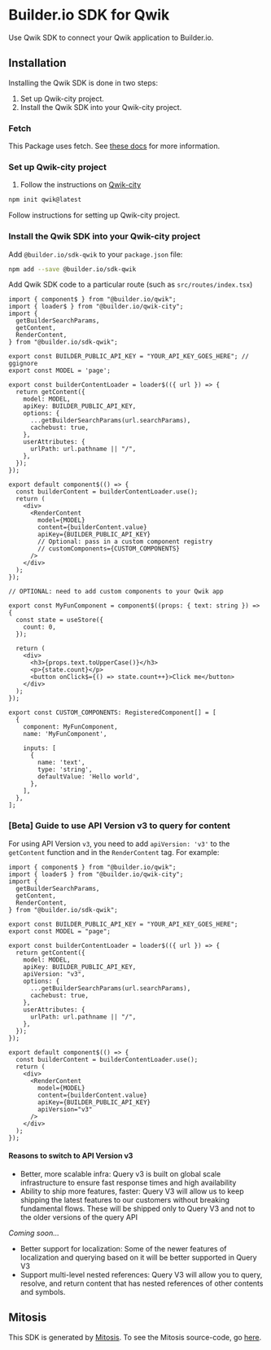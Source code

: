 # Builder.io SDK for Qwik

Use Qwik SDK to connect your Qwik application to Builder.io.

## Installation

Installing the Qwik SDK is done in two steps:

1. Set up Qwik-city project.
2. Install the Qwik SDK into your Qwik-city project.

### Fetch

This Package uses fetch. See [these docs](https://github.com/BuilderIO/this-package-uses-fetch/blob/main/README.md) for more information.

### Set up Qwik-city project

1. Follow the instructions on [Qwik-city](https://qwik.builder.io/qwikcity/overview)

```bash
npm init qwik@latest
```

Follow instructions for setting up Qwik-city project.

### Install the Qwik SDK into your Qwik-city project

Add `@builder.io/sdk-qwik` to your `package.json` file:

```bash
npm add --save @builder.io/sdk-qwik
```

Add Qwik SDK code to a particular route (such as `src/routes/index.tsx`)

```typscript
import { component$ } from "@builder.io/qwik";
import { loader$ } from "@builder.io/qwik-city";
import {
  getBuilderSearchParams,
  getContent,
  RenderContent,
} from "@builder.io/sdk-qwik";

export const BUILDER_PUBLIC_API_KEY = "YOUR_API_KEY_GOES_HERE"; // ggignore
export const MODEL = 'page';

export const builderContentLoader = loader$(({ url }) => {
  return getContent({
    model: MODEL,
    apiKey: BUILDER_PUBLIC_API_KEY,
    options: {
      ...getBuilderSearchParams(url.searchParams),
      cachebust: true,
    },
    userAttributes: {
      urlPath: url.pathname || "/",
    },
  });
});

export default component$(() => {
  const builderContent = builderContentLoader.use();
  return (
    <div>
      <RenderContent
        model={MODEL}
        content={builderContent.value}
        apiKey={BUILDER_PUBLIC_API_KEY}
        // Optional: pass in a custom component registry
        // customComponents={CUSTOM_COMPONENTS}
      />
    </div>
  );
});

// OPTIONAL: need to add custom components to your Qwik app

export const MyFunComponent = component$((props: { text: string }) => {
  const state = useStore({
    count: 0,
  });

  return (
    <div>
      <h3>{props.text.toUpperCase()}</h3>
      <p>{state.count}</p>
      <button onClick$={() => state.count++}>Click me</button>
    </div>
  );
});

export const CUSTOM_COMPONENTS: RegisteredComponent[] = [
  {
    component: MyFunComponent,
    name: 'MyFunComponent',

    inputs: [
      {
        name: 'text',
        type: 'string',
        defaultValue: 'Hello world',
      },
    ],
  },
];

```

### [Beta] Guide to use API Version v3 to query for content

For using API Version `v3`, you need to add `apiVersion: 'v3'` to the `getContent` function and in the `RenderContent` tag. For example:

```typscript
import { component$ } from "@builder.io/qwik";
import { loader$ } from "@builder.io/qwik-city";
import {
  getBuilderSearchParams,
  getContent,
  RenderContent,
} from "@builder.io/sdk-qwik";

export const BUILDER_PUBLIC_API_KEY = "YOUR_API_KEY_GOES_HERE";
export const MODEL = "page";

export const builderContentLoader = loader$(({ url }) => {
  return getContent({
    model: MODEL,
    apiKey: BUILDER_PUBLIC_API_KEY,
    apiVersion: "v3",
    options: {
      ...getBuilderSearchParams(url.searchParams),
      cachebust: true,
    },
    userAttributes: {
      urlPath: url.pathname || "/",
    },
  });
});

export default component$(() => {
  const builderContent = builderContentLoader.use();
  return (
    <div>
      <RenderContent
        model={MODEL}
        content={builderContent.value}
        apiKey={BUILDER_PUBLIC_API_KEY}
        apiVersion="v3"
      />
    </div>
  );
});

```

#### Reasons to switch to API Version v3

- Better, more scalable infra: Query v3 is built on global scale infrastructure to ensure fast response times and high availability
- Ability to ship more features, faster: Query V3 will allow us to keep shipping the latest features to our customers without breaking fundamental flows. These will be shipped only to Query V3 and not to the older versions of the query API

_Coming soon..._

- Better support for localization: Some of the newer features of localization and querying based on it will be better supported in Query V3
- Support multi-level nested references: Query V3 will allow you to query, resolve, and return content that has nested references of other contents and symbols.

## Mitosis

This SDK is generated by [Mitosis](https://github.com/BuilderIO/mitosis). To see the Mitosis source-code, go [here](https://github.com/BuilderIO/builder/tree/main/packages/sdks/src).

